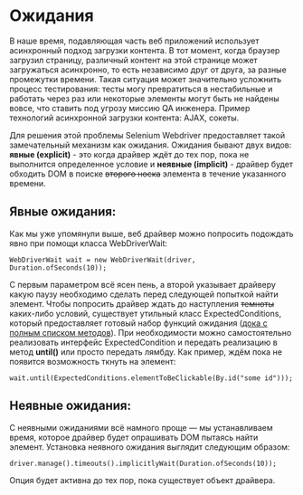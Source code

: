 Ожидания
========
В наше время, подавляющая часть веб приложений использует асинхронный подход загрузки контента. В тот момент, когда браузер загрузил страницу, различный контент на этой странице может загружаться асинхронно,
то есть независимо друг от друга, за разные промежутки времени. Такая ситуация может значительно усложнить 
процесс тестирования: тесты могу превратиться в нестабильные и работать через раз или некоторые элементы могут быть не 
найдены вовсе, что ставить под угрозу миссию QA инженера. Пример технологий асинхронной загрузки контента: AJAX, сокеты.

Для решения этой проблемы Selenium Webdriver предоставляет такой замечательный механизм как ожидания.
Ожидания бывают двух видов: **явные (explicit)** - это когда драйвер ждёт до тех пор, пока не выполнится определенное условие
и **неявные (implicit)** - драйвер будет обходить DOM в поиске ~~второго носка~~ элемента в течение указанного времени.

Явные ожидания:
--------------
Как мы уже упомянули выше, веб драйвер можно попросить подождать явно при помощи класса WebDriverWait:

    WebDriverWait wait = new WebDriverWait(driver, Duration.ofSeconds(10)); 

С первым параметром всё ясен пень, а второй указывает драйверу какую паузу необходимо сделать перед следующей попыткой найти элемент.
Чтобы попросить драйвер ждать до наступления ~~темноты~~ каких-либо условий, существует утильный класс ExpectedConditions, который предоставляет готовый набор функций ожидания
([дока с полным списком методов](https://www.selenium.dev/selenium/docs/api/java/org/openqa/selenium/support/ui/ExpectedConditions.html)).
При необходимости можно самостоятельно реализовать интерфейс ExpectedCondition и передать реализацию в метод **until()** или
просто передать лямбду. Как пример, ждём пока не появится возможность ткнуть на элемент:

    wait.until(ExpectedConditions.elementToBeClickable(By.id("some id")));

Неявные ожидания:
----------------
С неявными ожиданиями всё намного проще — мы устанавливаем время, которое драйвер будет опрашивать DOM пытаясь найти элемент.
Установка неявного ожидания выглядит следующим образом:

    driver.manage().timeouts().implicitlyWait(Duration.ofSeconds(10));

Опция будет активна до тех пор, пока существует объект драйвера.
